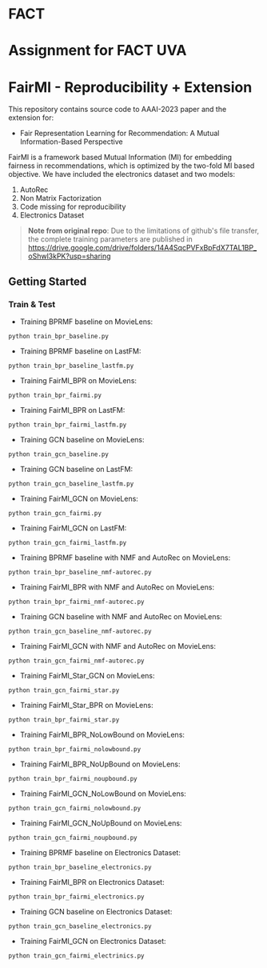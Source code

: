 # FACT
Assignment for FACT UVA
=======
# FairMI - Reproducibility + Extension
This repository contains source code to AAAI-2023 paper and the extension for:

- Fair Representation Learning for Recommendation: A Mutual Information-Based Perspective

FairMI is a framework based Mutual Information (MI) for embedding fairness in recommendations,
which is optimized by the two-fold MI based objective. We have included the electronics dataset and two models:

1. AutoRec 
2. Non Matrix Factorization
3. Code missing for reproducibility
4. Electronics Dataset

>  **Note from original repo**:  Due to the limitations of github's file transfer, the complete training parameters are published in https://drive.google.com/drive/folders/14A4SqcPVFxBpFdX7TAL1BP_oShwl3kPK?usp=sharing



## Getting Started

### Train & Test

- Training BPRMF baseline on MovieLens: 

```shell
python train_bpr_baseline.py
```

- Training BPRMF baseline on LastFM:

```shell
python train_bpr_baseline_lastfm.py
```

- Training FairMI_BPR on MovieLens: 

```shell
python train_bpr_fairmi.py
```

- Training FairMI_BPR on LastFM:

```shell
python train_bpr_fairmi_lastfm.py
```

- Training GCN baseline on MovieLens: 

```shell
python train_gcn_baseline.py
```

- Training GCN baseline on LastFM:

```shell
python train_gcn_baseline_lastfm.py
```

- Training FairMI_GCN on MovieLens: 

```shell
python train_gcn_fairmi.py
```

- Training FairMI_GCN on LastFM:

```shell
python train_gcn_fairmi_lastfm.py
```

- Training BPRMF baseline with NMF and AutoRec on MovieLens: 

```shell
python train_bpr_baseline_nmf-autorec.py
```

- Training FairMI_BPR with NMF and AutoRec on MovieLens: 

```shell
python train_bpr_fairmi_nmf-autorec.py
```

- Training GCN baseline with NMF and AutoRec on MovieLens: 

```shell
python train_gcn_baseline_nmf-autorec.py
```

- Training FairMI_GCN with NMF and AutoRec on MovieLens: 

```shell
python train_gcn_fairmi_nmf-autorec.py
```

- Training FairMI_Star_GCN on MovieLens: 

```shell
python train_gcn_fairmi_star.py
```

- Training FairMI_Star_BPR on MovieLens: 

```shell
python train_bpr_fairmi_star.py
```

- Training FairMI_BPR_NoLowBound on MovieLens: 

```shell
python train_bpr_fairmi_nolowbound.py
```
- Training FairMI_BPR_NoUpBound on MovieLens: 

```shell
python train_bpr_fairmi_noupbound.py
```

- Training FairMI_GCN_NoLowBound on MovieLens: 

```shell
python train_gcn_fairmi_nolowbound.py
```
- Training FairMI_GCN_NoUpBound on MovieLens: 

```shell
python train_gcn_fairmi_noupbound.py
```

- Training BPRMF baseline on Electronics Dataset:

```shell
python train_bpr_baseline_electronics.py
```

- Training FairMI_BPR on Electronics Dataset:

```shell
python train_bpr_fairmi_electronics.py
```

- Training GCN baseline on Electronics Dataset:

```shell
python train_gcn_baseline_electronics.py
```

- Training FairMI_GCN on Electronics Dataset:

```shell
python train_gcn_fairmi_electrinics.py
```
